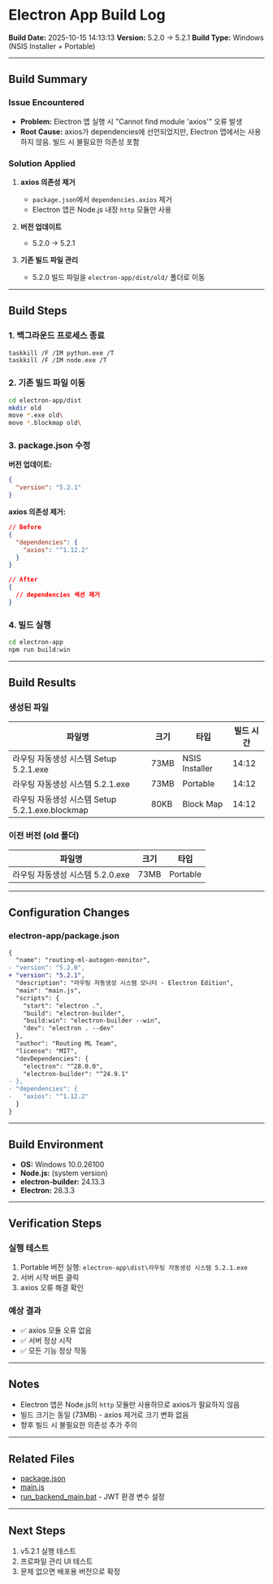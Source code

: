 # Electron App Build Log

**Build Date:** 2025-10-15 14:13:13
**Version:** 5.2.0 → 5.2.1
**Build Type:** Windows (NSIS Installer + Portable)

---

## Build Summary

### Issue Encountered
- **Problem:** Electron 앱 실행 시 "Cannot find module 'axios'" 오류 발생
- **Root Cause:** axios가 dependencies에 선언되었지만, Electron 앱에서는 사용하지 않음. 빌드 시 불필요한 의존성 포함

### Solution Applied
1. **axios 의존성 제거**
   - `package.json`에서 `dependencies.axios` 제거
   - Electron 앱은 Node.js 내장 `http` 모듈만 사용

2. **버전 업데이트**
   - 5.2.0 → 5.2.1

3. **기존 빌드 파일 관리**
   - 5.2.0 빌드 파일을 `electron-app/dist/old/` 폴더로 이동

---

## Build Steps

### 1. 백그라운드 프로세스 종료
```bash
taskkill /F /IM python.exe /T
taskkill /F /IM node.exe /T
```

### 2. 기존 빌드 파일 이동
```bash
cd electron-app/dist
mkdir old
move *.exe old\
move *.blockmap old\
```

### 3. package.json 수정

**버전 업데이트:**
```json
{
  "version": "5.2.1"
}
```

**axios 의존성 제거:**
```json
// Before
{
  "dependencies": {
    "axios": "^1.12.2"
  }
}

// After
{
  // dependencies 섹션 제거
}
```

### 4. 빌드 실행
```bash
cd electron-app
npm run build:win
```

---

## Build Results

### 생성된 파일

| 파일명 | 크기 | 타입 | 빌드 시간 |
|--------|------|------|-----------|
| 라우팅 자동생성 시스템 Setup 5.2.1.exe | 73MB | NSIS Installer | 14:12 |
| 라우팅 자동생성 시스템 5.2.1.exe | 73MB | Portable | 14:12 |
| 라우팅 자동생성 시스템 Setup 5.2.1.exe.blockmap | 80KB | Block Map | 14:12 |

### 이전 버전 (old 폴더)

| 파일명 | 크기 | 타입 |
|--------|------|------|
| 라우팅 자동생성 시스템 5.2.0.exe | 73MB | Portable |

---

## Configuration Changes

### electron-app/package.json

```diff
{
  "name": "routing-ml-autogen-monitor",
- "version": "5.2.0",
+ "version": "5.2.1",
  "description": "라우팅 자동생성 시스템 모니터 - Electron Edition",
  "main": "main.js",
  "scripts": {
    "start": "electron .",
    "build": "electron-builder",
    "build:win": "electron-builder --win",
    "dev": "electron . --dev"
  },
  "author": "Routing ML Team",
  "license": "MIT",
  "devDependencies": {
    "electron": "^28.0.0",
    "electron-builder": "^24.9.1"
- },
- "dependencies": {
-   "axios": "^1.12.2"
  }
}
```

---

## Build Environment

- **OS:** Windows 10.0.26100
- **Node.js:** (system version)
- **electron-builder:** 24.13.3
- **Electron:** 28.3.3

---

## Verification Steps

### 실행 테스트
1. Portable 버전 실행: `electron-app\dist\라우팅 자동생성 시스템 5.2.1.exe`
2. 서버 시작 버튼 클릭
3. axios 오류 해결 확인

### 예상 결과
- ✅ axios 모듈 오류 없음
- ✅ 서버 정상 시작
- ✅ 모든 기능 정상 작동

---

## Notes

- Electron 앱은 Node.js의 `http` 모듈만 사용하므로 axios가 필요하지 않음
- 빌드 크기는 동일 (73MB) - axios 제거로 크기 변화 없음
- 향후 빌드 시 불필요한 의존성 추가 주의

---

## Related Files

- [package.json](../../electron-app/package.json)
- [main.js](../../electron-app/main.js)
- [run_backend_main.bat](../../run_backend_main.bat) - JWT 환경 변수 설정

---

## Next Steps

1. v5.2.1 실행 테스트
2. 프로파일 관리 UI 테스트
3. 문제 없으면 배포용 버전으로 확정
